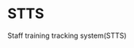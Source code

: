 # STTS
Staff training tracking system(STTS)
<!-- Install required pakages
pip install -r requirements.txt 
-->
<!-- approvement
[0]Cancelled/ [1]Pending | [2]Approved | [3]Declined | [4]Department
 -->
<!-- types: 
0: enrolmentRelated([0]Approved/ [1]Rejected | [2](department) added | [3]Removed (after approve)), 
1: programPaymentRelated([0]Done/ [1]Rejected), 
2: programClosedRelated([0]Closed/ [1]Removed) 
-->

<!-- 
programPaymentStatus
0: notYet
1: request 
2: approved
3: denied
 -->